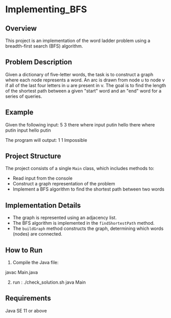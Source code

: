 # Implementing_BFS




## Overview
This project is an implementation of the word ladder problem using a breadth-first search (BFS) algorithm. 

## Problem Description
Given a dictionary of five-letter words, the task is to construct a graph where each node represents a word. An arc is drawn from node u to node v if all of the last four letters in u are present in v. The goal is to find the length of the shortest path between a given "start" word and an "end" word for a series of queries. 

## Example

Given the following input:
5 3
there
where
input
putin
hello
there where
putin input
hello putin



The program will output:
1
1
Impossible





## Project Structure
The project consists of a single `Main` class, which includes methods to:

- Read input from the console
- Construct a graph representation of the problem
- Implement a BFS algorithm to find the shortest path between two words

## Implementation Details
- The graph is represented using an adjacency list.
- The BFS algorithm is implemented in the `findShortestPath` method.
- The `buildGraph` method constructs the graph, determining which words (nodes) are connected.

## How to Run
1. Compile the Java file:

javac Main.java

2. run :
./check_solution.sh java Main

## Requirements

Java SE 11 or above



